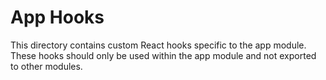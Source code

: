 
# App Hooks

This directory contains custom React hooks specific to the app module.
These hooks should only be used within the app module and not exported to other modules.
